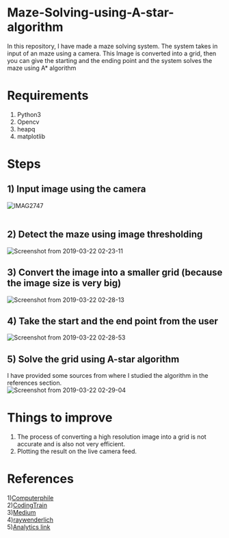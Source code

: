 # Maze-Solving-using-A-star-algorithm
In this repository, I have made a maze solving system. The system takes in input of an maze using a camera. This Image is converted into a grid, then you can give the starting and the ending point and the system solves the maze using A* 
algorithm

# Requirements
1) Python3
2) Opencv
3) heapq
4) matplotlib

# Steps
## 1) Input image using the camera
![IMAG2747](https://user-images.githubusercontent.com/24778913/54785699-e84b8680-4c4c-11e9-99d3-8a50f430c43f.jpg)
<br>
<br>
## 2) Detect the maze using image thresholding
![Screenshot from 2019-03-22 02-23-11](https://user-images.githubusercontent.com/24778913/54785762-07e2af00-4c4d-11e9-8472-08152d4930b1.png)
## 3) Convert the image into a smaller grid (because the image size is very big)
![Screenshot from 2019-03-22 02-28-13](https://user-images.githubusercontent.com/24778913/54787244-22b72280-4c51-11e9-83b4-04e8021a5ee3.png)
## 4) Take the start and the end point from the user
![Screenshot from 2019-03-22 02-28-53](https://user-images.githubusercontent.com/24778913/54785826-33659980-4c4d-11e9-9c9f-c7e87fa48fb7.png)
## 5) Solve the grid using A-star algorithm
I have provided some sources from where I studied the algorithm in the references section.<br>
![Screenshot from 2019-03-22 02-29-04](https://user-images.githubusercontent.com/24778913/54785841-3f515b80-4c4d-11e9-87f1-57d7b7badad7.png)

# Things to improve
1) The process of converting a high resolution image into a grid is not accurate and is also not very efficient.<br>
2) Plotting the result on the live camera feed.<br>


# References 
1)<a href="https://www.youtube.com/watch?v=ySN5Wnu88nE&t=199s">Computerphile</a><br>
2)<a href="https://www.youtube.com/watch?v=aKYlikFAV4k">CodingTrain</a><br>
3)<a href="https://medium.com/@nicholas.w.swift/easy-a-star-pathfinding-7e6689c7f7b2">Medium</a><br>
4)<a href="https://www.raywenderlich.com/3016-introduction-to-a-pathfinding">raywenderlich</a><br>
5)<a href="https://www.analytics-link.com/single-post/2018/09/14/Applying-the-A-Path-Finding-Algorithm-in-Python-Part-1-2D-square-grid">Analytics link</a>
